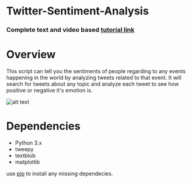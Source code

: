 # Twitter-Sentiment-Analysis
### Complete text and video based [tutorial link](http://www.letscodepro.com/Twitter-Sentiment-Analysis/)

# Overview
This script can tell you the sentiments of people regarding to any events happening in the world by analyzing tweets related to that event. It will search for tweets about any topic and analyze each tweet to see how positive or negative it's emotion is. 

![alt text](http://www.letscodepro.com/wp-content/uploads/2017/09/TwitterSentimentAnalysis.png)


# Dependencies
* Python 3.x
* tweepy
* textblob
* matplotlib

use [pip](https://pypi.python.org/pypi/pip) to install any missing dependecies. 


